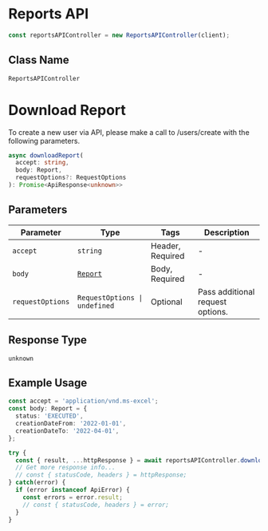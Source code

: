 # Reports API

```ts
const reportsAPIController = new ReportsAPIController(client);
```

## Class Name

`ReportsAPIController`


# Download Report

To create a new user via API, please make a call to /users/create with the following parameters.

```ts
async downloadReport(
  accept: string,
  body: Report,
  requestOptions?: RequestOptions
): Promise<ApiResponse<unknown>>
```

## Parameters

| Parameter | Type | Tags | Description |
|  --- | --- | --- | --- |
| `accept` | `string` | Header, Required | - |
| `body` | [`Report`](../../doc/models/report.md) | Body, Required | - |
| `requestOptions` | `RequestOptions \| undefined` | Optional | Pass additional request options. |

## Response Type

`unknown`

## Example Usage

```ts
const accept = 'application/vnd.ms-excel';
const body: Report = {
  status: 'EXECUTED',
  creationDateFrom: '2022-01-01',
  creationDateTo: '2022-04-01',
};

try {
  const { result, ...httpResponse } = await reportsAPIController.downloadReport(accept, body);
  // Get more response info...
  // const { statusCode, headers } = httpResponse;
} catch(error) {
  if (error instanceof ApiError) {
    const errors = error.result;
    // const { statusCode, headers } = error;
  }
}
```

